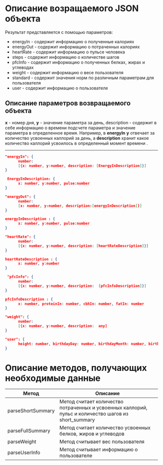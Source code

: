 # Описание возращаемого JSON объекта

Результат представляется с помощью параметров:

- energyIn - содержит информацию о полученные калориях
- energyOut - содержит информацию о потраченных калориях
- heartRate - содержит информацию о пульсе человека
- steps - содержит информацию о количестве шагов
- pfcInfo - содержит информацию о полученных белках, жирах и углеводах
- weight - содержит информацию о весе пользователя
- standard - содержит значения норм по различным параметрам для пользователя
- user - содержит информацию о пользователе


## Описание параметров возвращаемого объекта
**x**  - номер дня, **y** - значение параметра за день, description -  содержит в себе информацию о времени подсчете параметра и значение параметра в определенное время. Например, в **energyIn** **y** отвечает за количество усвоенных каллорий за день, а **description** хранит какое количество каллорий усвоилось в определенный момент времени .
_____
```json
"energyIn": {
      number:
      [{x: number, y:number, description: [EnergyInDescription]}]
}
```
```json
 EnergyInDescription: {
      x: number, y:number, pulse:number
}
```
```json
"energyOut": {
      number:
      [x: number, y:number, description:[energyInDescription]}]
}
```
```json
energyInDescription : {
      x: number, y:number, pulse:number
}
```
```json
"heartRate": {
      number:
      [{x: number, y:number, description: [heartRateDescription]}]
}
```
```json
heartRateDescription : {
      x: number, y:number
}
```
```json
 "pfcInfo": {
      number:
      [{x: number, y:number, description:  [pfcInfoDescription]}]
}
```
```json
pfcInfoDescription : {
      x: number, proteinIn: number, cbhIn: number, fatIn: number
}
```
```json
"weight": {
      number:
      [{x: number, y:number, description:  any]
}
```
```json
"user": {
      height: number, birthdayDay: number, birthdayMonth: number, birthdayYear: number,  stepLenght: number, sex: bool
}
```


# Описание методов, получающих необходимые данные
| Метод | Описание |  
| ------ | ------ |
|parseShortSummary| Метод считает количество потраченных и усвоенных каллорий, пульс и количество шагов из short_summary |
| parseFullSummary| Метод считает количество усвоенных белков, жиров и углеводов |
| parseWeight | Метод считывает вес пользователя |
| parseUserInfo | Метод считывает информацию о пользователе |
